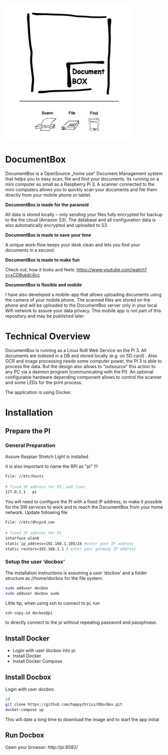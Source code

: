 
![logo](https://github.com/happychriss/DocumentBox-Server/blob/master/app/assets/images/documentbox_pic.jpg)

DocumentBox
===========

DocumentBox is a OpenSource „home use“ Document Management system that helps you to
easy scan, file and find your documents. Its running on a mini computer
as small as a Raspberry Pi 3. A scanner connected to the mini-computers
allows you to quickly scan your documents and file them directly from
your mobile phone or tablet.

**DocumentBox is made for the paranoid** 

All data is stored locally – only
sending your files fully encrypted for backup to the the cloud (Amazon
S3). The database and all configuration data is also automatically
encrypted and uploaded to S3.

**DocumentBox is made to save your time**

A unique work-flow keeps your desk clean and lets you find your documents in a second.

**DocumentBox is made to make fun**

Check out, how it looks and feels:
https://www.youtube.com/watch?v=xCD8ukdc4cc

**DocumentBox is flexible and mobile**

I have also developed a mobile-app that allows uploading documents using the camera of your mobile phone. 
The scanned files are stored on the phone and will be uploaded to the DocumentBox server only in your local
Wifi network to assure your data privacy. This mobile app is not part of this repository and may be published later.

Technical Overview
==================

DocumentBox is running as a Linux RoR Web Service on the Pi 3. All
documents are indexed in a DB and stored locally (e.g. on SD card) .
Also OCR and image processing needs some computer power, the PI 3 is
able to process the data. But the design also allows to “outsource” this
action to any PC via a daemon program (communicating with the PI). An
optional configurable hardware depending component allows to control the
scanner and some LEDs for the print process.

The application is using Docker.

Installation
============

Prepare the PI
--------------

### General Preparation
Assure Raspian Stretch Light is installed
 
It is also important to name the RPI as "pi" !!!
```bash
File: //etc/hosts  

# fixed IP address for PI, add line:  
127.0.1.1   pi
```

You will need to configure the PI with a fixed IP address, to make it
possible for the SW services to work and to reach the DocumentBox from
your home network. Update following file
```bash
File: //etc/dhcpcd.con  

# fixed IP address for PI  
interface wlan0  
static ip_address=192.168.1.105/24 #enter your IP address  
static routers=192.168.1.1 # enter your gateway IP address
```

### Setup the user ‘docbox’

The installation instructions is assuming a user ‘docbox’ and a folder
structure as //home/docbox for the file system.

```bash
sudo adduser docbox
sudo adduser docbox sudo
```

Little tip, when using ssh to connect to pi, run 
```bash
ssh-copy-id docbox@pi
```
to directly connect to the pi without repeating password and passphrase.


Install Docker
---------------------------

* Login with user docbox into pi 
* Install Docker
* Install Docker Compose

Install Docbox
---------------------------
Login with user docbox.

```bash
cd
git clone https://github.com/happychriss/DDocBox.git
docker-compose up
```

This will date a long time to download the image and to start the app initial


Run Docbox
---------------------------
Open your browser: http://pi:8082/